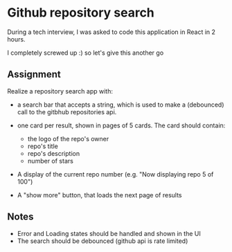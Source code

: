 # Github repository search

During a tech interview, I was asked to code this application in React in 2 hours.

I completely screwed up :) so let's give this another go

## Assignment

Realize a repository search app with:

- a search bar that accepts a string, which is used to make a (debounced) call to the gitbhub repositories api.

- one card per result, shown in pages of 5 cards. The card should contain:

  - the logo of the repo's owner
  - repo's title
  - repo's description
  - number of stars

- A display of the current repo number (e.g. "Now displaying repo 5 of 100")

- A "show more" button, that loads the next page of results

## Notes

- Error and Loading states should be handled and shown in the UI
- The search should be debounced (github api is rate limited)
